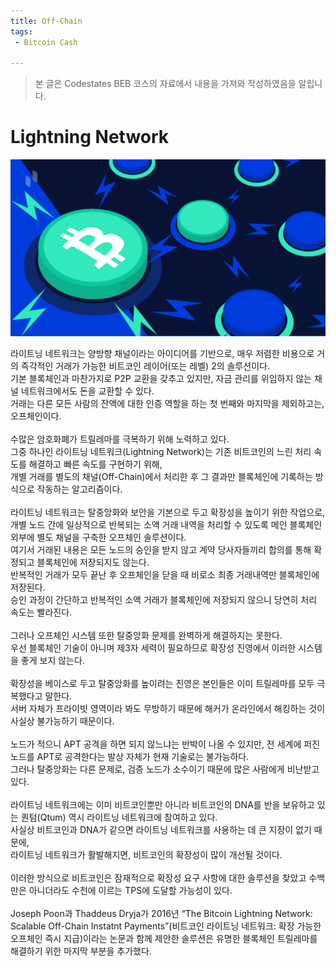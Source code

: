 ```yaml
---
title: Off-Chain
tags: 
 - Bitcoin Cash

---
```


> 본 글은 Codestates BEB 코스의 자료에서 내용을 가져와 작성하였음을 알립니다. 

# Lightning Network
![off-chain](../../assets/img/off-chain.png)  

라이트닝 네트워크는 양방향 채널이라는 아이디어를 기반으로, 매우 저렴한 비용으로 거의 즉각적인 거래가 가능한 비트코인 ​​레이어(또는 레벨) 2의 솔루션이다.  
기본 블록체인과 마찬가지로 P2P 교환을 갖추고 있지만, 자금 관리를 위임하지 않는 채널 네트워크에서도 돈을 교환할 수 있다.  
거래는 다른 모든 사람의 잔액에 대한 인증 역할을 하는 첫 번째와 마지막을 제외하고는, 오프체인이다.  
<br>
수많은 암호화폐가 트릴레마를 극복하기 위해 노력하고 있다.  
그중 하나인 라이트닝 네트워크(Lightning Network)는 기존 비트코인의 느린 처리 속도를 해결하고 빠른 속도를 구현하기 위해,  
개별 거래를 별도의 채널(Off-Chain)에서 처리한 후 그 결과만 블록체인에 기록하는 방식으로 작동하는 알고리즘이다.  
<br>
라이트닝 네트워크는 탈중앙화와 보안을 기본으로 두고 확장성을 높이기 위한 작업으로, 개별 노드 간에 일상적으로 반복되는 소액 거래 내역을 처리할 수 있도록 메인 블록체인 외부에 별도 채널을 구축한 오프체인 솔루션이다.  
여기서 거래된 내용은 모든 노드의 승인을 받지 않고 계약 당사자들끼리 합의를 통해 확정되고 블록체인에 저장되지도 않는다.  
반복적인 거래가 모두 끝난 후 오프체인을 닫을 때 비로소 최종 거래내역만 블록체인에 저장된다.  
승인 과정이 간단하고 반복적인 소액 거래가 블록체인에 저장되지 않으니 당연히 처리 속도는 빨라진다.  
<br>
그러나 오프체인 시스템 또한 탈중앙화 문제를 완벽하게 해결하지는 못한다.  
우선 블록체인 기술이 아니며 제3자 세력이 필요하므로 확장성 진영에서 이러한 시스템을 좋게 보지 않는다.  
<br>
확장성을 베이스로 두고 탈중앙화를 높이려는 진영은 본인들은 이미 트릴레마를 모두 극복했다고 말한다.  
서버 자체가 프라이빗 영역이라 봐도 무방하기 때문에 해커가 온라인에서 해킹하는 것이 사실상 불가능하기 때문이다.  
<br>
노드가 적으니 APT 공격을 하면 되지 않느냐는 반박이 나올 수 있지만, 전 세계에 퍼진 노드를 APT로 공격한다는 발상 자체가 현재 기술로는 불가능하다.  
그러나 탈중앙화는 다른 문제로, 검증 노드가 소수이기 때문에 많은 사람에게 비난받고 있다.  
<br>
라이트닝 네트워크에는 이미 비트코인뿐만 아니라 비트코인의 DNA를 반을 보유하고 있는 퀀텀(Qtum) 역시 라이트닝 네트워크에 참여하고 있다.  
사실상 비트코인과 DNA가 같으면 라이트닝 네트워크를 사용하는 데 큰 지장이 없기 때문에,  
라이트닝 네트워크가 활발해지면, 비트코인의 확장성이 많이 개선될 것이다.  
<br>
이러한 방식으로 비트코인은 잠재적으로 확장성 요구 사항에 대한 솔루션을 찾았고 수백만은 아니더라도 수천에 이르는 TPS에 도달할 가능성이 있다.  
<br>
Joseph Poon과 Thaddeus Dryja가 2016년 “The Bitcoin Lightning Network: Scalable Off-Chain Instatnt Payments”(비트코인 라이트닝 네트워크: 확장 가능한 오프체인 즉시 지급)이라는 논문과 함께 제안한 솔루션은 유명한 블록체인 트릴레마를 해결하기 위한 마지막 부분을 추가했다.  